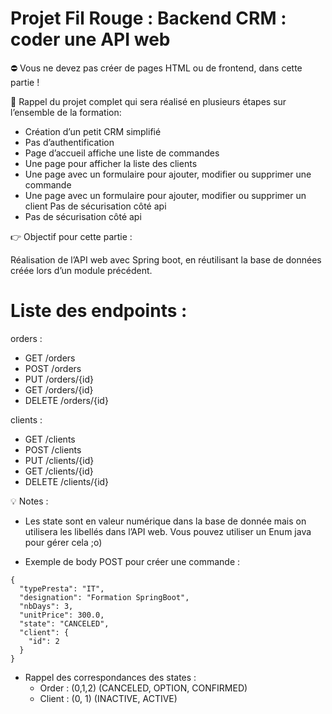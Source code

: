 # Projet Fil Rouge : Backend CRM : coder une API web

⛔ Vous ne devez pas créer de pages HTML ou de frontend, dans cette
partie !

📌 Rappel du projet complet qui sera réalisé en plusieurs étapes sur l’ensemble de la formation:

* Création d’un petit CRM simplifié
* Pas d’authentification
* Page d’accueil affiche une liste de commandes
* Une page pour afficher la liste des clients
* Une page avec un formulaire pour ajouter, modifier ou supprimer une commande
* Une page avec un formulaire pour ajouter, modifier ou supprimer un client Pas de sécurisation côté api
* Pas de sécurisation côté api

👉 Objectif pour cette partie :

Réalisation de l’API web avec Spring boot, en réutilisant la base de données créée lors d’un module précédent.

# Liste des endpoints :

orders :

* GET /orders
* POST /orders
* PUT /orders/{id}
* GET /orders/{id}
* DELETE /orders/{id}

clients :

* GET /clients
* POST /clients
* PUT /clients/{id}
* GET /clients/{id}
* DELETE /clients/{id}

💡 Notes :
* Les state sont en valeur numérique dans la base de donnée mais on utilisera les libellés dans l’API web. Vous pouvez utiliser un Enum java pour gérer cela ;o)

* Exemple de body POST pour créer une commande :
```
{
  "typePresta": "IT",
  "designation": "Formation SpringBoot",
  "nbDays": 3,
  "unitPrice": 300.0,
  "state": "CANCELED",
  "client": {
    "id": 2
  }
}
```

* Rappel des correspondances des states :
  * Order : (0,1,2) (CANCELED, OPTION, CONFIRMED)
  * Client : (0, 1) (INACTIVE, ACTIVE)
